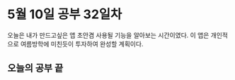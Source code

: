  # 5월 10일 공부 32일차
 오늘은 내가 만드고싶은 앱 초안겸 사용될 기능을 알아보는 시간이였다. 이 앱은 개인적으로 여름방학에 미친듯이 투자하여 완성할 계획이다.
 ## 오늘의 공부 끝 
